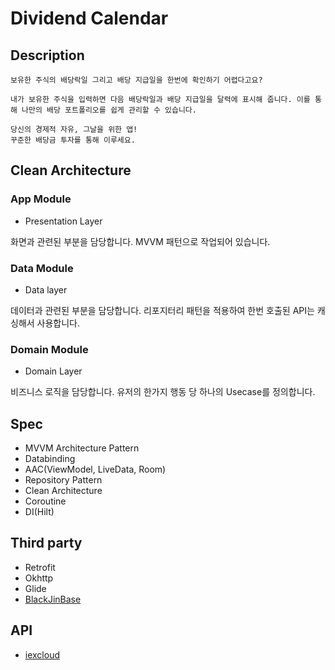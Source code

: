 # Dividend Calendar

## Description
```
보유한 주식의 배당락일 그리고 배당 지급일을 한번에 확인하기 어렵다고요?

내가 보유한 주식을 입력하면 다음 배당락일과 배당 지급일을 달력에 표시해 줍니다. 이를 통해 나만의 배당 포트폴리오를 쉽게 관리할 수 있습니다.

당신의 경제적 자유, 그날을 위한 앱!
꾸준한 배당금 투자를 통해 이루세요.
```

## Clean Architecture

### App Module

- Presentation Layer

화면과 관련된 부분을 담당합니다. MVVM 패턴으로 작업되어 있습니다.

### Data Module

- Data layer

데이터과 관련된 부분을 담당합니다. 리포지터리 패턴을 적용하여 한번 호출된 API는 캐싱해서 사용합니다.

### Domain Module

- Domain Layer

비즈니스 로직을 담당합니다. 유저의 한가지 행동 당 하나의 Usecase를 정의합니다.

## Spec

- MVVM Architecture Pattern
- Databinding
- AAC(ViewModel, LiveData, Room)
- Repository Pattern
- Clean Architecture
- Coroutine
- DI(Hilt)

## Third party

- Retrofit
- Okhttp
- Glide
- [BlackJinBase](https://github.com/dlwls5201/BlackjinBase)

## API

- [iexcloud](https://iexcloud.io/)


